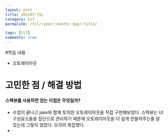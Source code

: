 ```yaml
---
layout: post
title: 201207-TIL
category: til
permalink: /til/:year/:month/:day/:title/

tags: [til]
comments: true
---
```

#학습 내용
- 오토레이아웃

# 고민한 점 / 해결 방법
#### 스택뷰를 사용하면 얻는 이점은 무엇일까?
- 수업이 끝나고 jake와 함께 토의한 오토레이아웃을 직접 구현해보았다. 스택뷰는 UI 구성요소들을 집단으로 관리하기 때문에 오토레이아웃을 더 쉽게 만들어주는줄 알았는데 그렇지 않았다. 오히려 복잡했다.
-
